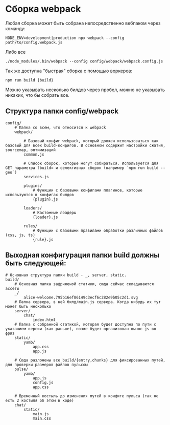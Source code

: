 # Сборка webpack

Любая сборка может быть собрана непосредственно вебпаком через команду:

```
NODE_ENV=development|production npx webpack --config path/to/config.webpack.js
```

Либо все

```
./node_modules/.bin/webpack --config config/webpack/webpack.config.js
```

Так же доступна "быстрая" сборка с помощью воркеров:

```
npm run build {build}
```

Можно указывать несколько билдов через пробел, можно не указывать никаких, что бы собрать все.

## Структура папки config/webpack

```
config/
	# Папка со всем, что относится к webpack
	webpack/

		# Базовый конфиг webpack, который должен использоваться как базовый для всех build-конфигов. В основном содержит настройки сжатия, sourcemap, оптимизаций
		common.js

		# Список сборок, которые могут собираться. Используется для GET параметра ?build= и селективных сборок (например `npm run build -- geo`)
		services.js

		plugins/
			# Функции с базовыми конфигами плагинов, которые используются в конфигах билдов
			{plugin}.js

		loaders/
			# Кастомные лоадеры
			{loader}.js

		rules/
			# Функции с базовыми правилами обработки различных файлов (css, js, ts)
			{rule}.js
```

## Выходная конфигурация папки build должны быть следующей:

```
# Основная структура папки build - _, server, static.
build/
	# Основная папка зафриженой статики, сюда сейчас складываются ассеты
	_/
		alice-welcome.795b16ef86149c3ecf6c282e9b05c2d1.svg
	# Папка сервера, в ней билд/main.js сервера. Когда нибудь их тут может быть несколько
	server/
		chat/
			index.html
	# Папка с собранной статикой, которая будет доступна по пути с указанием версии (как раньше), позже будет организован вынос js во фриз
	static/
		yamb/
            app.css
			app.js

	# Сюда разложены все build/{entry,chunks} для фиксированных путей, для проверки размеров файлов пульсом
	pulse/
		yamb/
			app.js
			config.js
			app.css

	# Временный костыль до изменения путей в конфиге пульса (так же есть 2 костыля об этом в коде)
	chat/
		static/
			main.js
			main.css
```

